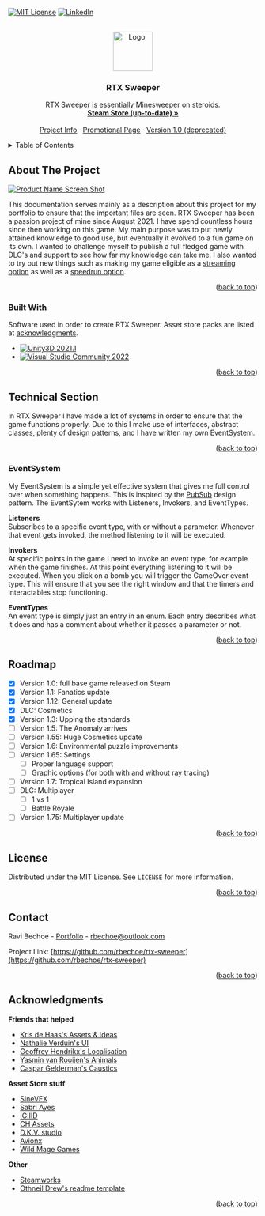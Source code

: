 <a name="readme-top"></a>



[![MIT License][license-shield]][license-url]
[![LinkedIn][linkedin-shield]][linkedin-url]



<!-- PROJECT LOGO -->
<br />
<div align="center">
  <a href="https://github.com/othneildrew/Best-README-Template">
    <img src="images/logo.png" alt="Logo" width="80" height="80">
  </a>

  <h3 align="center">RTX Sweeper</h3>

  <p align="center">
    RTX Sweeper is essentially Minesweeper on steroids.
    <br />
    <a href="https://store.steampowered.com/app/1196300/RTX_Sweeper/"><strong>Steam Store (up-to-date) »</strong></a>
    <br />
    <br />
    <a href="https://www.ravibechoe.codes/rtx-sweeper">Project Info</a>
    ·
    <a href="https://www.raaforitme.com/rtx-sweeper">Promotional Page</a>
    ·
    <a href="https://ploopploop.itch.io/rtx-sweeper">Version 1.0 (deprecated)</a>
  </p>
</div>



<!-- TABLE OF CONTENTS -->
<details>
  <summary>Table of Contents</summary>
  <ol>
    <li>
      <a href="#about-the-project">About The Project</a>
      <ul>
        <li><a href="#built-with">Built With</a></li>
      </ul>
    </li>
    <li>
      <a href="#technical-section">Technical Section</a>
      <ul>
        <li><a href="#eventsystem">EventSystem</a></li>
      </ul>
    </li>
    <li><a href="#roadmap">Roadmap</a></li>
    <li><a href="#license">License</a></li>
    <li><a href="#contact">Contact</a></li>
    <li><a href="#acknowledgments">Acknowledgments</a></li>
  </ol>
</details>



<!-- ABOUT THE PROJECT -->
## About The Project

[![Product Name Screen Shot][product-screenshot]](https://example.com)

This documentation serves mainly as a description about this project for my portfolio to ensure that the important files are seen. 
RTX Sweeper has been a passion project of mine since August 2021. I have spend countless hours since then working on this game. 
My main purpose was to put newly attained knowledge to good use, but eventually it evolved to a fun game on its own. 
I wanted to challenge myself to publish a full fledged game with DLC's and support to see how far my knowledge can take me. 
I also wanted to try out new things such as making my game eligible as a <a href="https://www.igdb.com/games/rtx-sweeper">streaming option</a> as well as a <a href="https://www.speedrun.com/rtx_sweeper">speedrun option</a>.

<p align="right">(<a href="#readme-top">back to top</a>)</p>



### Built With

Software used in order to create RTX Sweeper. Asset store packs are listed at <a href="#readme-acknowledgments">acknowledgments</a>.

* [![Unity3D 2021.1][Unity.com]][Unity-url]
* [![Visual Studio Community 2022][VS.com]][VS-url]

<p align="right">(<a href="#readme-top">back to top</a>)</p>



<!-- TECHNICAL SECTION -->
## Technical Section

In RTX Sweeper I have made a lot of systems in order to ensure that the game functions properly. Due to this I make use of interfaces, abstract classes, plenty of design patterns, and I have written my own EventSystem.

<p align="right">(<a href="#readme-top">back to top</a>)</p>



### EventSystem

My EventSystem is a simple yet effective system that gives me full control over when something happens. This is inspired by the <a href="https://en.wikipedia.org/wiki/Publish–subscribe_pattern">PubSub</a> design pattern.
The EventSytem works with Listeners, Invokers, and EventTypes. 

<b>Listeners</b></br>
Subscribes to a specific event type, with or without a parameter. Whenever that event gets invoked, the method listening to it will be executed.

<b>Invokers</b></br>
At specific points in the game I need to invoke an event type, for example when the game finishes. At this point everything listening to it will be executed. When you click on a bomb you will trigger the GameOver event type. This will ensure that you see the right window and that the timers and interactables stop functioning.

<b>EventTypes</b></br>
An event type is simply just an entry in an enum. Each entry describes what it does and has a comment about whether it passes a parameter or not. 

<p align="right">(<a href="#readme-top">back to top</a>)</p>



<!-- ROADMAP -->
## Roadmap

- [x] Version 1.0: full base game released on Steam
- [x] Version 1.1: Fanatics update
- [x] Version 1.12: General update
- [x] DLC: Cosmetics
- [x] Version 1.3: Upping the standards
- [ ] Version 1.5: The Anomaly arrives
- [ ] Version 1.55: Huge Cosmetics update
- [ ] Version 1.6: Environmental puzzle improvements
- [ ] Version 1.65: Settings
    - [ ] Proper language support
    - [ ] Graphic options (for both with and without ray tracing)
- [ ] Version 1.7: Tropical Island expansion
- [ ] DLC: Multiplayer
    - [ ] 1 vs 1
    - [ ] Battle Royale
- [ ] Version 1.75: Multiplayer update

<p align="right">(<a href="#readme-top">back to top</a>)</p>



<!-- LICENSE -->
## License

Distributed under the MIT License. See `LICENSE` for more information.

<p align="right">(<a href="#readme-top">back to top</a>)</p>



<!-- CONTACT -->
## Contact

Ravi Bechoe - [Portfolio](https://www.ravibechoe.codes) - rbechoe@outlook.com

Project Link: [https://github.com/rbechoe/rtx-sweeper](https://github.com/rbechoe/rtx-sweeper)

<p align="right">(<a href="#readme-top">back to top</a>)</p>



<!-- ACKNOWLEDGMENTS -->
<a name="readme-acknowledgments"></a>
## Acknowledgments

<b>Friends that helped</b><br>
* [Kris de Haas's Assets & Ideas](https://k4b4448.artstation.com)
* [Nathalie Verduin's UI](https://nathalieverduinart.jimdo.com)
* [Geoffrey Hendrikx's Localisation](http://www.geoffreyhendrikx.com/)
* [Yasmin van Rooijen's Animals](https://www.artstation.com/yasminvanrooijen)
* [Caspar Gelderman's Caustics](https://caspargelderman.games)

<b>Asset Store stuff</b><br>
* [SineVFX](https://assetstore.unity.com/packages/vfx/particles/spells/top-down-effects-191455)
* [Sabri Ayes](https://assetstore.unity.com/packages/3d/props/weapons/free-missile-72692)
* [IGIIID](https://assetstore.unity.com/packages/3d/vehicles/air/super-spitfire-53217)
* [CH Assets](https://assetstore.unity.com/packages/3d/environments/landscapes/lowpoly-style-ultra-pack-108275)
* [D.K.V. studio](https://assetstore.unity.com/packages/2d/textures-materials/water/simple-water-shader-hdrp-207454)
* [Avionx](https://assetstore.unity.com/packages/2d/textures-materials/sky/skybox-series-free-103633)
* [Wild Mage Games](https://assetstore.unity.com/packages/tools/utilities/ultimate-screenshot-creator-82008)

<b>Other</b><br>
* [Steamworks](https://partner.steamgames.com)
* [Othneil Drew's readme template](https://github.com/othneildrew/Best-README-Template)

<p align="right">(<a href="#readme-top">back to top</a>)</p>



<!-- MARKDOWN LINKS & IMAGES -->
<!-- https://www.markdownguide.org/basic-syntax/#reference-style-links -->
[license-shield]: https://img.shields.io/github/license/othneildrew/Best-README-Template.svg?style=for-the-badge
[license-url]: https://github.com/rbechoe/rtx-sweeper/blob/main/LICENSE
[linkedin-shield]: https://img.shields.io/badge/-LinkedIn-black.svg?style=for-the-badge&logo=linkedin&color=0072b1
[linkedin-url]: https://www.linkedin.com/in/ravibechoe/
[product-screenshot]: images/screenshot.png
[Unity.com]: https://img.shields.io/badge/Unity3D-35495E?style=for-the-badge&logo=unity&logoColor=ffffff
[Unity-url]: https://unity.com
[VS.com]: https://img.shields.io/badge/visual%20studio-35495E?style=for-the-badge&logo=visualstudio&logoColor=b65fcf
[VS-url]: https://visualstudio.microsoft.com/vs/community/
